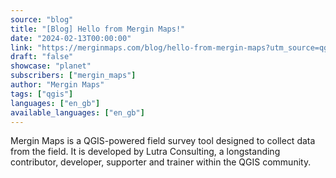 ```yaml
---
source: "blog"
title: "[Blog] Hello from Mergin Maps!"
date: "2024-02-13T00:00:00"
link: "https://merginmaps.com/blog/hello-from-mergin-maps?utm_source=qgis"
draft: "false"
showcase: "planet"
subscribers: ["mergin_maps"]
author: "Mergin Maps"
tags: ["qgis"]
languages: ["en_gb"]
available_languages: ["en_gb"]
---
```


Mergin Maps is a QGIS-powered field survey tool designed to collect data from the field. It is developed by Lutra Consulting, a longstanding contributor, developer, supporter and trainer within the QGIS community.

